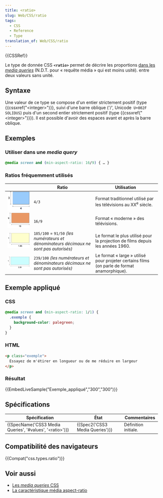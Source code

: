 ```yaml
---
title: <ratio>
slug: Web/CSS/ratio
tags:
  - CSS
  - Reference
  - Type
translation_of: Web/CSS/ratio
---
```

{{CSSRef}}

Le type de donnée CSS **`<ratio>`** permet de décrire les proportions [dans les _media queries_](/fr/docs/Web/CSS/Media_Queries) (N.D.T. pour « requête média » qui est moins usité). entre deux valeurs sans unité.

## Syntaxe

Une valeur de ce type se compose d'un entier strictement positif (type {{cssxref("&lt;integer&gt;")}}, suivi d'une barre oblique ('/', Unicode` U+002F SOLIDUS`) puis d'un second entier strictement positif (type {{cssxref("&lt;integer&gt;")}}). Il est possible d'avoir des espaces avant et après la barre oblique.

## Exemples

### Utiliser dans une _media query_

```css
@media screen and (min-aspect-ratio: 16/9) { … }
```

### Ratios fréquemment utilisés

|                      | Ratio                                                                                   | Utilisation                                                                                 |
| -------------------- | --------------------------------------------------------------------------------------- | ------------------------------------------------------------------------------------------- |
| ![](ratio4_3.png)    | `4/3`                                                                                   | Format traditionnel utilisé par les télévisions au XX<sup>e</sup> siècle.                   |
| ![](ratio16_9.png)   | `16/9`                                                                                  | Format « moderne » des télévisions.                                                         |
| ![](ratio1_1.85.png) | `185/100` = `91/50` _(les numérateurs et dénominateurs décimaux ne sont pas autorisés)_ | Le format le plus utilisé pour la projection de films depuis les années 1960.               |
| ![](ratio1_2.39.png) | `239/100` _(les numérateurs et dénominateurs décimaux ne sont pas autorisés)_           | Le format « large » utilisé pour projeter certains films (on parle de format anamorphique). |

## Exemple appliqué

### CSS

```css
@media screen and (min-aspect-ratio: 1/1) {
  .exemple {
    background-color: palegreen;
  }
}
```

### HTML

```html
<p class="exemple">
  Essayez de m'étirer en longueur ou de me réduire en largeur
</p>
```

### Résultat

{{EmbedLiveSample("Exemple_appliqué","300","300")}}

## Spécifications

| Spécification                                                                        | État                                     | Commentaires         |
| ------------------------------------------------------------------------------------ | ---------------------------------------- | -------------------- |
| {{SpecName('CSS3 Media Queries', '#values', '&lt;ratio&gt;')}} | {{Spec2('CSS3 Media Queries')}} | Définition initiale. |

## Compatibilité des navigateurs

{{Compat("css.types.ratio")}}

## Voir aussi

- [Les _media queries_ CSS](/fr/docs/Web/CSS/Media_Queries)
- [La caractéristique média aspect-ratio](/fr/docs/Web/CSS/@media/aspect-ratio)

